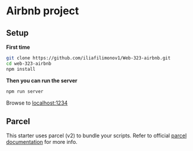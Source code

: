 # Airbnb project


## Setup

**First time**

```bash
git clone https://github.com/iliafilimonov1/Web-323-airbnb.git
cd web-323-airbnb
npm install
```

**Then you can run the server**

```bash
npm run server
```

Browse to [localhost:1234](http://localhost:1234)

## Parcel

This starter uses parcel (v2) to bundle your scripts. Refer to official [parcel documentation](https://parceljs.org/) for more info.


